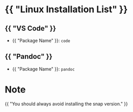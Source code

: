 # {{ "Linux Installation List" }}

## {{ "VS Code" }}
* {{ "Package Name" }}: `code`

## {{ "Pandoc"  }}
* {{ "Package Name" }}: `pandoc`

# Note

{{ "You should always avoid installing the snap version." }}
